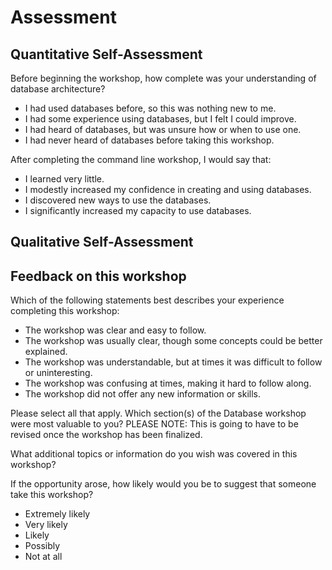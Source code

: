 # Assessment

## Quantitative Self-Assessment

Before beginning the workshop, how complete was your understanding of database architecture?

- I had used databases before, so this was nothing new to me.
- I had some experience using databases, but I felt I could improve. 
- I had heard of databases, but was unsure how or when to use one.
- I had never heard of databases before taking this workshop.

After completing the command line workshop, I would say that:

- I learned very little.
- I modestly increased my confidence in creating and using databases.
- I discovered new ways to use the databases. 
- I significantly increased my capacity to use databases.


## Qualitative Self-Assessment



## Feedback on this workshop

Which of the following statements best describes your experience completing this workshop: 

- The workshop was clear and easy to follow. 
- The workshop was usually clear, though some concepts could be better explained. 
- The workshop was understandable, but at times it was difficult to follow or uninteresting. 
- The workshop was confusing at times, making it hard to follow along. 
- The workshop did not offer any new information or skills. 

Please select all that apply. Which section(s) of the Database workshop were most valuable to you?  PLEASE NOTE: This is going to have to be revised once the workshop has been finalized. 


What additional topics or information do you wish was covered in this workshop? 

If the opportunity arose, how likely would you be to suggest that someone take this workshop? 
- Extremely likely
- Very likely
- Likely
- Possibly
- Not at all